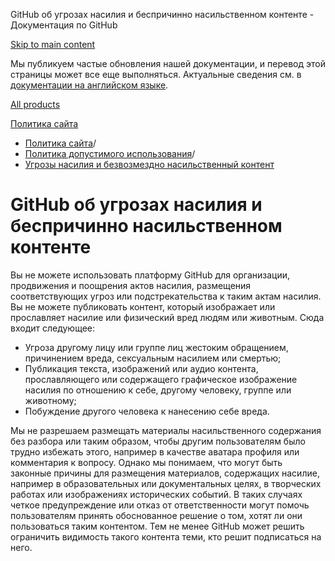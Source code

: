 GitHub об угрозах насилия и беспричинно насильственном контенте - Документация по GitHub

[Skip to main content](#main-content)

Мы публикуем частые обновления нашей документации, и перевод этой страницы может все еще выполняться. Актуальные сведения см. в [документации на английском языке](/en).

[All products](/ru)

[Политика сайта](/ru/site-policy)

* [Политика сайта](/ru/site-policy)/
* [Политика допустимого использования](/ru/site-policy/acceptable-use-policies)/
* [Угрозы насилия и безвозмездно насильственный контент](/ru/site-policy/acceptable-use-policies/github-threats-of-violence-and-gratuitously-violent-content)

GitHub об угрозах насилия и беспричинно насильственном контенте
==========

Вы не можете использовать платформу GitHub для организации, продвижения и поощрения актов насилия, размещения соответствующих угроз или подстрекательства к таким актам насилия. Вы не можете публиковать контент, который изображает или прославляет насилие или физический вред людям или животным. Сюда входит следующее:

* Угроза другому лицу или группе лиц жестоким обращением, причинением вреда, сексуальным насилием или смертью;
* Публикация текста, изображений или аудио контента, прославляющего или содержащего графическое изображение насилия по отношению к себе, другому человеку, группе или животному;
* Побуждение другого человека к нанесению себе вреда.

Мы не разрешаем размещать материалы насильственного содержания без разбора или таким образом, чтобы другим пользователям было трудно избежать этого, например в качестве аватара профиля или комментария к вопросу. Однако мы понимаем, что могут быть законные причины для размещения материалов, содержащих насилие, например в образовательных или документальных целях, в творческих работах или изображениях исторических событий. В таких случаях четкое предупреждение или отказ от ответственности могут помочь пользователям принять обоснованное решение о том, хотят ли они пользоваться таким контентом. Тем не менее GitHub может решить ограничить видимость такого контента теми, кто решит подписаться на него.
